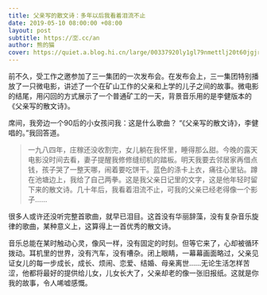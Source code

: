 ```yaml
---
title: 父亲写的散文诗：多年以后我看着泪流不止
date: 2019-05-10 08:00:00 +08:00
layout: post
subtitle: https://🈳.cc/an
author: 熊的猫
cover: https://quiet.a.blog.hi.cn/large/00337920ly1gl79nmettlj20t60jgjro.jpg
---
```


前不久，受工作之邀参加了三一集团的一次发布会。在发布会上，三一集团特别播放了一只微电影，讲述了一个在矿山工作的父亲和上学的儿子之间的故事。微电影的结尾，用闪回的方式展示了一个普通矿工的一天，背景音乐用的是李健版本的《父亲写的散文诗》。

席间，我旁边一个90后的小女孩问我：这是什么歌曲？ “《父亲写的散文诗》，李健唱的。”我回答道。

> 一九八四年，庄稼还没收割完，女儿躺在我怀里，睡得那么甜。今晚的露天电影没时间去看，妻子提醒我修修缝纫机的踏板。明天我要去邻居家再借点钱，孩子哭了一整天哪，闹着要吃饼干。蓝色的涤卡上衣，痛往心里钻。蹲在池塘边上，我给了自己两拳。这是我父亲日记里的文字，这是他年轻时留下来的散文诗。几十年后，我看着泪流不止，可我的父亲已经老得像一个影子……

很多人或许还没听完整首歌曲，就早已泪目。这首没有华丽辞藻，没有复杂音乐旋律的歌曲，某种意义上，这算得上一首优秀的散文诗。

音乐总能在某时触动心灵，像风一样，没有固定的时刻。但等它来了，心却被循环拨动。耳机里的世界，没有汽车，没有嘈杂。闭上眼睛，一幕幕画面略过，父亲见证女儿的每一步成长，成长、烦闹、恋爱、结婚、母亲离世……无论生活怎样苦涩，他都将最好的提供给儿女，儿女长大了，父亲却老的像一张旧报纸。这就是你我的故事，令人唏嘘感慨。